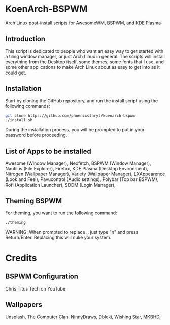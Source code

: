 # KoenArch-BSPWM

Arch Linux post-install scripts for AwesomeWM, BSPWM, and KDE Plasma

## Introduction

This script is dedicated to people who want an easy way to get started with a tiling window manager, or just Arch Linux in general.
The scripts will install everything from the Desktop itself, some themes, some fonts that I use,
and some other applications to make Arch Linux about as easy to get into as it could get.

## Installation

Start by cloning the GitHub repository, and run the install script using the following commands:
```bash
git clone https://github.com/phoenixstaryt/koenarch-bspwm
./install.sh
```
During the installation process, you will be prompted to put in your password before proceeding.

## List of Apps to be installed

Awesome (Window Manager),
Neofetch,
BSPWM (Window Manager),
Nautilus (File Explorer),
Firefox,
KDE Plasma (Desktop Environment),
Nitrogen (Wallpaper Manager),
Variety (Wallpaper Manager),
LXAppearence (Look and Feel),
Pavucontrol (Audio settings),
Polybar (Top bar BSPWM),
Rofi (Application Launcher),
SDDM (Login Manager),
## Theming BSPWM

For theming, you want to run the following command:
```bash
./theming
```
WARNING: When prompted to replace .. just type "n" and press Return/Enter. Replacing this will nuke your system.

# Credits
## BSPWM Configuration
Chris Titus Tech on YouTube
## Wallpapers

Unsplash,
The Computer Clan,
NinnyDraws,
Dbleki,
Wishing Star,
MKBHD,
